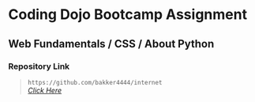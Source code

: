 # Coding Dojo Bootcamp Assignment
## Web Fundamentals / CSS / About Python

### Repository Link  

> ``` https://github.com/bakker4444/internet ```  
> _[Click Here](https://github.com/bakker4444/internet)_  
